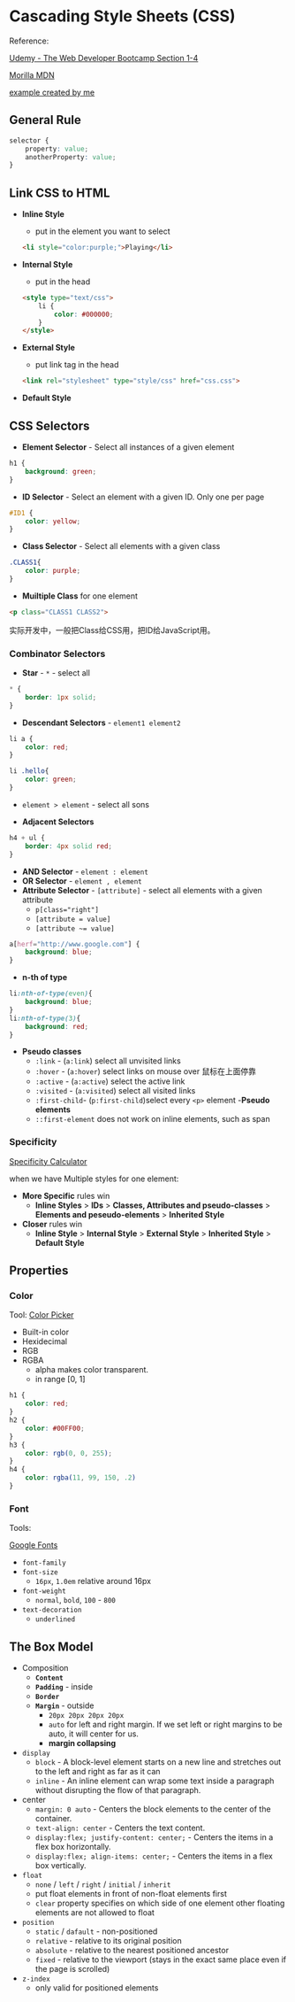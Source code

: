 <extoc></extoc>

# Cascading Style Sheets (CSS)

Reference: 

[Udemy - The Web Developer Bootcamp Section 1-4](https://www.udemy.com/the-web-developer-bootcamp/learn/v4/content)

[Morilla MDN](https://developer.mozilla.org/zh-CN/)

[example created by me](example.html)

## General Rule

```css
selector {
    property: value;
    anotherProperty: value;
}
```

## Link CSS to HTML

- **Inline Style**
    - put in the element you want to select
    
    ```html
    <li style="color:purple;">Playing</li>
    ```
    
- **Internal Style**
    - put in the head
    
    ```html
    <style type="text/css">
        li {
            color: #000000;
        }
    </style>
    ```

- **External Style**
    - put link tag in the head
    
    ```html
    <link rel="stylesheet" type="style/css" href="css.css">
    ```
    
- **Default Style**


## CSS Selectors

- **Element Selector** - Select all instances of a given element

```css
h1 {
    background: green;
}
```

- **ID Selector** - Select an element with a given ID. Only one per page

```css
#ID1 {
    color: yellow;
}
```

- **Class Selector** - Select all elements with a given class

```css
.CLASS1{
    color: purple;
}
```

- **Muiltiple Class** for one element
```html
<p class="CLASS1 CLASS2">
```

实际开发中，一般把Class给CSS用，把ID给JavaScript用。

### Combinator Selectors

- **Star** - `*` - select all

```css
* {
    border: 1px solid;
}
```

- **Descendant Selectors** - `element1 element2`

```css
li a {
    color: red;    
}

li .hello{
    color: green;
}
```

- `element > element` - select all sons

- **Adjacent Selectors**

```css
h4 + ul {
    border: 4px solid red;
}
```

- **AND Selector** - `element : element`
- **OR Selector** - `element , element`
- **Attribute Selector** - `[attribute]` - select all elements with a given attribute 
    - `p[class="right"]`
    - `[attribute = value]` 
    - `[attribute ~= value]`

```css
a[herf="http://www.google.com"] {
    background: blue;
}
```

- **n-th of type**

```css
li:nth-of-type(even){
    background: blue;
}
li:nth-of-type(3){
    background: red;
}
```

- **Pseudo classes**
    - `:link` - (`a:link`) select all unvisited links
    - `:hover` - (`a:hover`) select links on mouse over 鼠标在上面停靠
    - `:active` - (`a:active`) select the active link
    - `:visited` - (`a:visited`) select all visited links
    - `:first-child`- (`p:first-child`)select every `<p>` element
-**Pseudo elements**
    - `::first-element` does not work on inline elements, such as span


### Specificity 

[Specificity Calculator](https://www.google.com/search?q=specificity+calculator&rlz=1C5CHFA_enUS760US761&oq=specificity+calc&aqs=chrome.1.69i57j0l5.5799j0j7&sourceid=chrome&ie=UTF-8)

when we have Multiple styles for one element:

- **More Specific** rules win
    - **Inline Styles** > **IDs** > **Classes, Attributes and pseudo-classes** > **Elements and peseudo-elements** > **Inherited Style**
- **Closer** rules win
    - **Inline Style** > **Internal Style** > **External Style** > **Inherited Style** > **Default Style**


## Properties

### Color

Tool: 
[Color Picker](https://www.google.com/search?q=color+picker&rlz=1C5CHFA_enUS760US761&oq=color+picker&aqs=chrome..69i57j0l5.4985j0j7&sourceid=chrome&ie=UTF-8)

- Built-in color
- Hexidecimal
- RGB
- RGBA
    - alpha makes color transparent.
    - in range [0, 1]

```css
h1 {
    color: red;
}
h2 {
    color: #00FF00;
}
h3 {
    color: rgb(0, 0, 255);
}
h4 {
    color: rgba(11, 99, 150, .2)
}
```

### Font

Tools:

[Google Fonts](https://fonts.google.com/)

- `font-family`
- `font-size`
    - `16px`, `1.0em` relative around 16px
- `font-weight`
    - `normal`, `bold`, `100` - `800`
- `text-decoration`
    - `underlined`

## The Box Model

- Composition
    - **`Content`**
    - **`Padding`** - inside
    - **`Border`**
    - **`Margin`** - outside
        - `20px 20px 20px 20px`
        - `auto` for left and right margin. If we set left or right margins to be auto, it will center for us.
        - **margin collapsing**
- `display`
    - `block` - A block-level element starts on a new line and stretches out to the left and right as far as it can
    - `inline` - An inline element can wrap some text inside a paragraph without disrupting the flow of that paragraph.
- center
    - `margin: 0 auto` - Centers the block elements to the center of the container.
    - `text-align: center` - Centers the text content.
    - `display:flex; justify-content: center;` - Centers the items in a flex box horizontally.
    - `display:flex; align-items: center;` - Centers the items in a flex box vertically.
- `float`
    - `none` / `left` / `right` / `initial` / `inherit`
    - put float elements in front of non-float elements first
    - `clear` property specifies on which side of one element other floating elements are not allowed to float
- `position`
    - `static` / `dafault` - non-positioned
    - `relative` - relative to its original position
    - `absolute` - relative to the nearest positioned ancestor
    - `fixed` - relative to the viewport (stays in the exact same place even if the page is scrolled)
- `z-index`
    - only valid for positioned elements